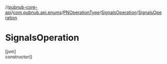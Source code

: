 //[pubnub-core-api](../../../../index.md)/[com.pubnub.api.enums](../../index.md)/[PNOperationType](../index.md)/[SignalsOperation](index.md)/[SignalsOperation](-signals-operation.md)

# SignalsOperation

[jvm]\
constructor()
